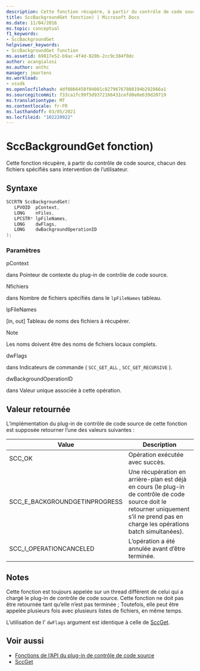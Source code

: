 ```yaml
---
description: Cette fonction récupère, à partir du contrôle de code source, chacun des fichiers spécifiés sans intervention de l’utilisateur.
title: SccBackgroundGet fonction) | Microsoft Docs
ms.date: 11/04/2016
ms.topic: conceptual
f1_keywords:
- SccBackgroundGet
helpviewer_keywords:
- SccBackgroundGet function
ms.assetid: 69817e52-b9ac-4f4d-820b-2cc9c384f0dc
author: acangialosi
ms.author: anthc
manager: jmartens
ms.workload:
- vssdk
ms.openlocfilehash: 4df0866458f04081c82796767808194b292866a1
ms.sourcegitcommit: f33ca1fc99f5d9372166431cefd0e0e639d20719
ms.translationtype: MT
ms.contentlocale: fr-FR
ms.lasthandoff: 03/05/2021
ms.locfileid: "102220922"
---
```

# <a name="sccbackgroundget-function"></a>SccBackgroundGet fonction)
Cette fonction récupère, à partir du contrôle de code source, chacun des fichiers spécifiés sans intervention de l’utilisateur.

## <a name="syntax"></a>Syntaxe

```cpp
SCCRTN SccBackgroundGet(
   LPVOID  pContext,
   LONG    nFiles,
   LPCSTR* lpFileNames,
   LONG    dwFlags,
   LONG    dwBackgroundOperationID
);
```

### <a name="parameters"></a>Paramètres
 pContext

dans Pointeur de contexte du plug-in de contrôle de code source.

 Nfichiers

dans Nombre de fichiers spécifiés dans le `lpFileNames` tableau.

 lpFileNames

[in, out] Tableau de noms des fichiers à récupérer.

> [!NOTE]
> Les noms doivent être des noms de fichiers locaux complets.

 dwFlags

dans Indicateurs de commande ( `SCC_GET_ALL` , `SCC_GET_RECURSIVE` ).

 dwBackgroundOperationID

dans Valeur unique associée à cette opération.

## <a name="return-value"></a>Valeur retournée
 L’implémentation du plug-in de contrôle de code source de cette fonction est supposée retourner l’une des valeurs suivantes :

|Value|Description|
|-----------|-----------------|
|SCC_OK|Opération exécutée avec succès.|
|SCC_E_BACKGROUNDGETINPROGRESS|Une récupération en arrière-plan est déjà en cours (le plug-in de contrôle de code source doit le retourner uniquement s’il ne prend pas en charge les opérations batch simultanées).|
|SCC_I_OPERATIONCANCELED|L’opération a été annulée avant d’être terminée.|

## <a name="remarks"></a>Notes
 Cette fonction est toujours appelée sur un thread différent de celui qui a chargé le plug-in de contrôle de code source. Cette fonction ne doit pas être retournée tant qu’elle n’est pas terminée ; Toutefois, elle peut être appelée plusieurs fois avec plusieurs listes de fichiers, en même temps.

 L’utilisation de l' `dwFlags` argument est identique à celle de [SccGet](../extensibility/sccget-function.md).

## <a name="see-also"></a>Voir aussi
- [Fonctions de l’API du plug-in de contrôle de code source](../extensibility/source-control-plug-in-api-functions.md)
- [SccGet](../extensibility/sccget-function.md)
